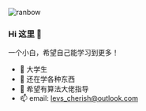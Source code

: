 ![ranbow](https://s1.ax1x.com/2020/07/13/UJ6VxK.jpg)

### Hi 这里 👋

一个小白，希望自己能学习到更多！


- 🔭 大学生
- 🌱 还在学各种东西 
- 🤔 希望有算法大佬指导
- 📫 email: levs_cherish@outlook.com
